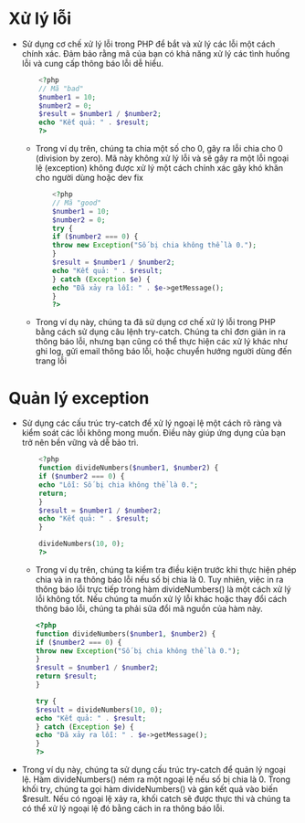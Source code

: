 # Xử lý lỗi
- Sử dụng cơ chế xử lý lỗi trong PHP để bắt và xử lý các lỗi một cách chính xác. Đảm bảo rằng mã của bạn có khả năng xử lý các tình huống lỗi và cung cấp thông báo lỗi dễ hiểu.
    ```php
        <?php
        // Mã "bad"
        $number1 = 10;
        $number2 = 0;
        $result = $number1 / $number2;
        echo "Kết quả: " . $result;
        ?>
    ```
    - Trong ví dụ trên, chúng ta chia một số cho 0, gây ra lỗi chia cho 0 (division by zero). Mã này không xử lý lỗi và sẽ gây ra một lỗi ngoại lệ (exception) không được xử lý một cách chính xác gây khó khăn cho người dùng hoặc dev fix

        ```php
            <?php
            // Mã "good"
            $number1 = 10;
            $number2 = 0;
            try {
            if ($number2 === 0) {
            throw new Exception("Số bị chia không thể là 0.");
            }
            $result = $number1 / $number2;
            echo "Kết quả: " . $result;
            } catch (Exception $e) {
            echo "Đã xảy ra lỗi: " . $e->getMessage();
            }
            ?>
        ```
    - Trong ví dụ này, chúng ta đã sử dụng cơ chế xử lý lỗi trong PHP bằng cách sử dụng câu lệnh try-catch. Chúng ta chỉ đơn giản in ra thông báo lỗi, nhưng bạn cũng có thể thực hiện các xử lý khác như ghi log, gửi email thông báo lỗi, hoặc chuyển hướng người dùng đến trang lỗi
# Quản lý exception
- Sử dụng các cấu trúc try-catch để xử lý ngoại lệ một cách rõ ràng và kiểm soát các lỗi không mong muốn. Điều này giúp ứng dụng của bạn trở nên bền vững và dễ bảo trì.
    ```php
        <?php
        function divideNumbers($number1, $number2) {
        if ($number2 === 0) {
        echo "Lỗi: Số bị chia không thể là 0.";
        return;
        }
        $result = $number1 / $number2;
        echo "Kết quả: " . $result;
        }

        divideNumbers(10, 0);
        ?>
    ```
    - Trong ví dụ trên, chúng ta kiểm tra điều kiện trước khi thực hiện phép chia và in ra thông báo lỗi nếu số bị chia là 0. Tuy nhiên, việc in ra thông báo lỗi trực tiếp trong hàm divideNumbers() là một cách xử lý lỗi không tốt. Nếu chúng ta muốn xử lý lỗi khác hoặc thay đổi cách thông báo lỗi, chúng ta phải sửa đổi mã nguồn của hàm này.

        ```php
        <?php
        function divideNumbers($number1, $number2) {
        if ($number2 === 0) {
        throw new Exception("Số bị chia không thể là 0.");
        }
        $result = $number1 / $number2;
        return $result;
        }

        try {
        $result = divideNumbers(10, 0);
        echo "Kết quả: " . $result;
        } catch (Exception $e) {
        echo "Đã xảy ra lỗi: " . $e->getMessage();
        }
        ?>
        ```
- Trong ví dụ này, chúng ta sử dụng cấu trúc try-catch để quản lý ngoại lệ. Hàm divideNumbers() ném ra một ngoại lệ nếu số bị chia là 0. Trong khối try, chúng ta gọi hàm divideNumbers() và gán kết quả vào biến $result. Nếu có ngoại lệ xảy ra, khối catch sẽ được thực thi và chúng ta có thể xử lý ngoại lệ đó bằng cách in ra thông báo lỗi.
